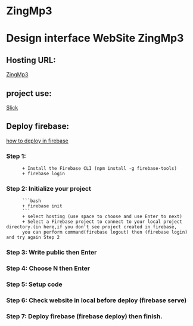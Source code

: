# ZingMp3
# Design interface WebSite ZingMp3
## Hosting URL: 
  [ZingMp3](https://zingmp3-3aa84.web.app)
## project use: 
  [Slick](https://kenwheeler.github.io/slick/) 
## Deploy firebase:
  [how to deploy in firebase](https://firebase.google.com/docs/hosting/quickstart?hl=vi)
### Step 1: 
          + Install the Firebase CLI (npm install -g firebase-tools)
          + firebase login 
### Step 2: Initialize your project
          ```bash
          + firebase init
          ```
          + select hosting (use space to choose and use Enter to next)
          + Select a Firebase project to connect to your local project directory.(in here,if you don't see project created in firebase,
          you can perform command(firebase logout) then (firebase login) and try again Step 2
### Step 3: Write public then Enter
### Step 4: Choose N then Enter
### Step 5: Setup code
### Step 6: Check website in local before deploy (firebase serve)
### Step 7: Deploy firebase (firebase deploy) then finish.
